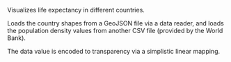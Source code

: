  Visualizes life expectancy in different countries.

Loads the country shapes from a GeoJSON file via a data reader, and loads the population density values from another CSV file (provided by the World Bank).

 The data value is encoded to transparency via a simplistic linear mapping.
